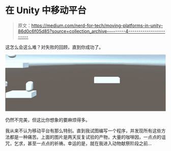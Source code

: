 # 在 Unity 中移动平台

> 原文：<https://medium.com/nerd-for-tech/moving-platforms-in-unity-86d0c6f05d85?source=collection_archive---------4----------------------->

这怎么会这么难？对失败的回顾，直到你成功了。

![](img/18361734ad9bb863287a432226e14aa3.png)

仍然不完美，但这比你想象的要麻烦得多。

我从来不认为移动平台有那么特别。直到我试图编写一个程序，并发现所有这些方法都是一种痛苦。上面的图片是两天反复试验的产物，大量的咖啡因，一点点的诅咒，乞求，甚至一点点的祈祷。幸运的是，就在我进入动物献祭阶段之前…